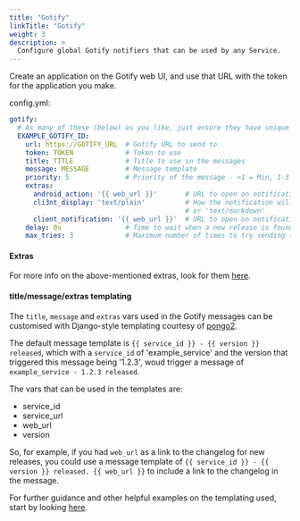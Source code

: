 ```yaml
---
title: "Gotify"
linkTitle: "Gotify"
weight: 3
description: >
  Configure global Gotify notifiers that can be used by any Service.
---
```


Create an application on the Gotify web UI, and use that URL with the token for the application you make.

config.yml:
```yaml
gotify:
  # As many of these (below) as you like, just ensure they have unique ID's.
  EXAMPLE_GOTIFY_ID:
    url: https://GOTIFY_URL  # Gotify URL to send to
    token: TOKEN             # Token to use
    title: TITLE             # Title to use in the messages
    message: MESSAGE         # Message template
    priority: 5              # Priority of the message - <1 = Min, 1-3 = Low, 4-7 = Med, >7 = High
    extras:
      android_action: '{{ web_url }}'       # URL to open on notification delivery
      cli3nt_display: 'text/plain'          # How the notification will be rendered, either 'text/plain' (default),
                                            # or 'text/markdown'
      client_notification: '{{ web_url }}'  # URL to open on notification click
    delay: 0s                # Time to wait when a new release is found before sending this message
    max_tries: 3             # Maximum number of times to try sending this message until a send is successful
```

#### Extras
For more info on the above-mentioned extras, look for them [here](https://gotify.net/docs/msgextras).


#### title/message/extras templating

The `title`, `message` and `extras` vars used in the Gotify messages can be customised with Django-style templating courtesy of [pongo2](https://www.schlachter.tech/solutions/pongo2-template-engine/).

The default message template is `{{ service_id }} - {{ version }} released`, which with a `service_id` of 'example_service' and the version that triggered
this message being '1.2.3', woud trigger a message of
`example_service - 1.2.3 released`.

The vars that can be used in the templates are:
- service_id
- service_url
- web_url
- version

So, for example, if you had `web_url` as a link to the changelog for new releases, you could use a message template of
`{{ service_id }} - {{ version }} released. {{ web_url }}` to include a link to the changelog in the message.

For further guidance and other helpful examples on the templating used, start by looking [here](/docs/help/templating).
